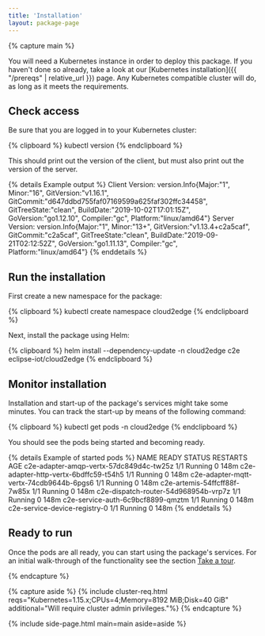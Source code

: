 ```yaml
---
title: 'Installation'
layout: package-page
---
```


{% capture main %}

You will need a Kubernetes instance in order to deploy this package. If you haven't done so already, take a look at our [Kubernetes installation]({{ "/prereqs" | relative_url }}) page. Any Kubernetes compatible cluster will do, as long as it meets the requirements.

## Check access

Be sure that you are logged in to your Kubernetes cluster:

{% clipboard %}
kubectl version
{% endclipboard %}

This should print out the version of the client, but must also print out the version of the server.

{% details Example output %}
    Client Version: version.Info{Major:"1", Minor:"16", GitVersion:"v1.16.1", GitCommit:"d647ddbd755faf07169599a625faf302ffc34458", GitTreeState:"clean", BuildDate:"2019-10-02T17:01:15Z", GoVersion:"go1.12.10", Compiler:"gc", Platform:"linux/amd64"}
    Server Version: version.Info{Major:"1", Minor:"13+", GitVersion:"v1.13.4+c2a5caf", GitCommit:"c2a5caf", GitTreeState:"clean", BuildDate:"2019-09-21T02:12:52Z", GoVersion:"go1.11.13", Compiler:"gc", Platform:"linux/amd64"}
{% enddetails %}

## Run the installation

First create a new namespace for the package:

{% clipboard %}
kubectl create namespace cloud2edge
{% endclipboard %}

Next, install the package using Helm:

{% clipboard %}
helm install --dependency-update -n cloud2edge c2e eclipse-iot/cloud2edge
{% endclipboard %}

## Monitor installation

Installation and start-up of the package's services might take some minutes.
You can track the start-up by means of the following command:

{% clipboard %}
kubectl get pods -n cloud2edge
{% endclipboard %}

You should see the pods being started and becoming ready.

{% details Example of started pods %}
    NAME                                               READY   STATUS    RESTARTS   AGE
    c2e-adapter-amqp-vertx-57dc849d4c-tw25z            1/1     Running   0          148m
    c2e-adapter-http-vertx-6bdffc59-t54h5              1/1     Running   0          148m
    c2e-adapter-mqtt-vertx-74cdb9644b-6pgs6            1/1     Running   0          148m
    c2e-artemis-54ffcff88f-7w85x                       1/1     Running   0          148m
    c2e-dispatch-router-54d968954b-vrp7z               1/1     Running   0          148m
    c2e-service-auth-6c9bcf8899-qmztm                  1/1     Running   0          148m
    c2e-service-device-registry-0                      1/1     Running   0          148m
{% enddetails %}

## Ready to run

Once the pods are all ready, you can start using the package's services. For an initial walk-through of the functionality
see the section [Take a tour](../tour).

{% endcapture %}

{% capture aside %}
{% include cluster-req.html reqs="Kubernetes=1.15.x;CPUs=4;Memory=8192 MiB;Disk=40 GiB" additional="Will require cluster admin privileges."%}
{% endcapture %}

{% include side-page.html main=main aside=aside %}
